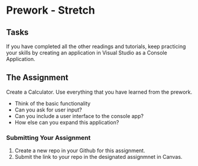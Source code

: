 # Prework - Stretch

## Tasks
If you have completed all the other readings and tutorials, keep practicing your skills by 
creating an application in Visual Studio as a Console Application.

## The Assignment
Create a Calculator. Use everything that you have learned from the prework. 
- Think of the basic functionality
- Can you ask for user input?
- Can you include a user interface to the console app?
- How else can you expand this application? 


### Submitting Your Assignment
1. Create a new repo in your Github for this assignment.
2. Submit the link to your repo in the designated assignmnet in Canvas.  